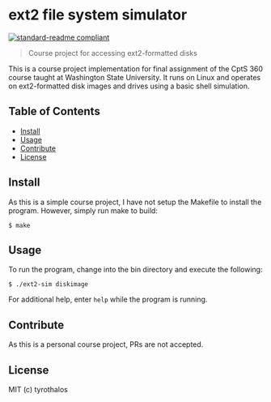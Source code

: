 # ext2 file system simulator

[![standard-readme compliant](https://img.shields.io/badge/readme%20style-standard-brightgreen.svg?style=flat-square)](https://github.com/RichardLitt/standard-readme)

> Course project for accessing ext2-formatted disks

This is a course project implementation for final assignment of the CptS 360 course taught at Washington State University. It runs on Linux and operates on ext2-formatted disk images and drives using a basic shell simulation. 

## Table of Contents

- [Install](#install)
- [Usage](#usage)
- [Contribute](#contribute)
- [License](#license)

## Install

As this is a simple course project, I have not setup the Makefile to install the program. However, simply run make to build:

```
$ make
```

## Usage

To run the program, change into the bin directory and execute the following:

```
$ ./ext2-sim diskimage
```

For additional help, enter `help` while the program is running.

## Contribute

As this is a personal course project, PRs are not accepted.

## License

MIT (c) tyrothalos

